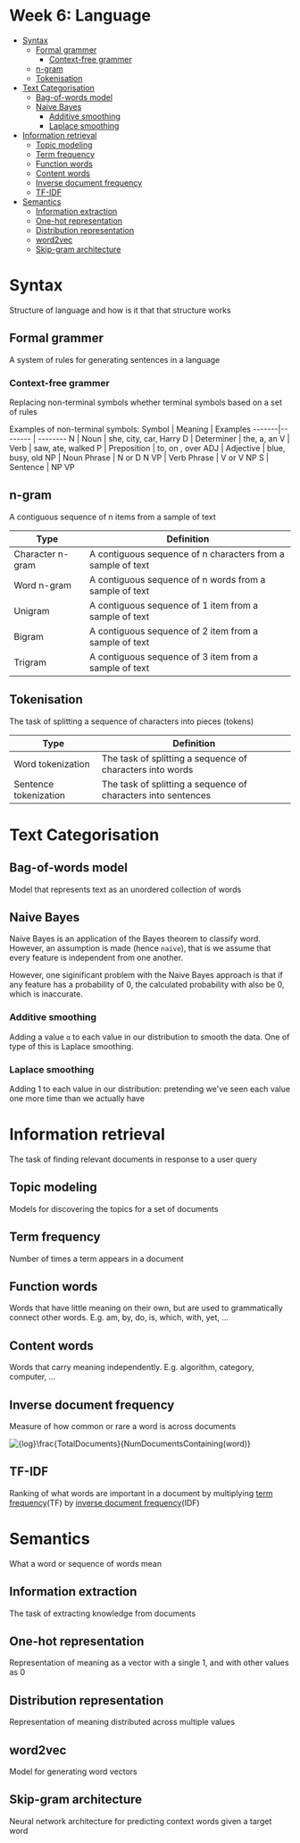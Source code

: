 # Week 6: Language <!-- omit in toc -->

- [Syntax](#syntax)
  - [Formal grammer](#formal-grammer)
    - [Context-free grammer](#context-free-grammer)
  - [n-gram](#n-gram)
  - [Tokenisation](#tokenisation)
- [Text Categorisation](#text-categorisation)
  - [Bag-of-words model](#bag-of-words-model)
  - [Naive Bayes](#naive-bayes)
    - [Additive smoothing](#additive-smoothing)
    - [Laplace smoothing](#laplace-smoothing)
- [Information retrieval](#information-retrieval)
  - [Topic modeling](#topic-modeling)
  - [Term frequency](#term-frequency)
  - [Function words](#function-words)
  - [Content words](#content-words)
  - [Inverse document frequency](#inverse-document-frequency)
  - [TF-IDF](#tf-idf)
- [Semantics](#semantics)
  - [Information extraction](#information-extraction)
  - [One-hot representation](#one-hot-representation)
  - [Distribution representation](#distribution-representation)
  - [word2vec](#word2vec)
  - [Skip-gram architecture](#skip-gram-architecture)

# Syntax

Structure of language and how is it that that structure works

## Formal grammer

A system of rules for generating sentences in a language

### Context-free grammer

Replacing non-terminal symbols whether terminal symbols based on a set of rules

Examples of non-terminal symbols:
Symbol | Meaning | Examples
-------|-------- | --------
N | Noun | she, city, car, Harry
D | Determiner | the, a, an
V | Verb | saw, ate, walked
P | Preposition | to, on , over
ADJ | Adjective | blue, busy, old
NP | Noun Phrase | N or D N
VP | Verb Phrase | V or V NP
S | Sentence | NP VP

## n-gram

A contiguous sequence of n items from a sample of text

Type | Definition
-----|-----------
Character n-gram | A contiguous sequence of n characters from a sample of text
Word n-gram | A contiguous sequence of n words from a sample of text
Unigram | A contiguous sequence of 1 item from a sample of text
Bigram | A contiguous sequence of 2 item from a sample of text
Trigram | A contiguous sequence of 3 item from a sample of text

## Tokenisation

The task of splitting a sequence of characters into pieces (tokens)

Type | Definition
-----|-----------
Word tokenization | The task of splitting a sequence of characters into words
Sentence tokenization | The task of splitting a sequence of characters into sentences

# Text Categorisation

## Bag-of-words model

Model that represents text as an unordered collection of words

## Naive Bayes

Naive Bayes is an application of the Bayes theorem to classify word. However, an assumption is made (hence `naïve`), that is we assume that every feature is independent from one another.

However, one siginificant problem  with the Naive Bayes approach is that if any feature has a probability of 0, the calculated probability with also be 0, which is inaccurate.

### Additive smoothing

Adding a value `α` to each value in our distribution to smooth the data. One of type of this is Laplace smoothing.

### Laplace smoothing

Adding 1 to each value in our distribution: pretending we've seen each value one more time than we actually have

# Information retrieval

The task of finding relevant documents in response to a user query

## Topic modeling

Models for discovering the topics for a set of documents

## Term frequency

Number of times a term appears in a document

## Function words

Words that have little meaning on their own, but are used to grammatically connect other words. E.g. am, by, do, is, which, with, yet, ...

## Content words

Words that carry meaning independently. E.g. algorithm, category, computer, ...

## Inverse document frequency

Measure of how common or rare a word is across documents

![{log}\frac{TotalDocuments}{NumDocumentsContaining(word)}](https://render.githubusercontent.com/render/math?math=%7Blog%7D%5Cfrac%7BTotalDocuments%7D%7BNumDocumentsContaining(word)%7D)

## TF-IDF

Ranking of what words are important in a document by multiplying [term frequency](#term-frequency)(TF) by [inverse document frequency](#inverse-document-frequency)(IDF)

# Semantics

What a word or sequence of words mean

## Information extraction

The task of extracting knowledge from documents

## One-hot representation

Representation of meaning as a vector with a single 1, and with other values as 0

## Distribution representation

Representation of meaning distributed across multiple values

## word2vec

Model for generating word vectors

## Skip-gram architecture

Neural network architecture for predicting context words given a target word
